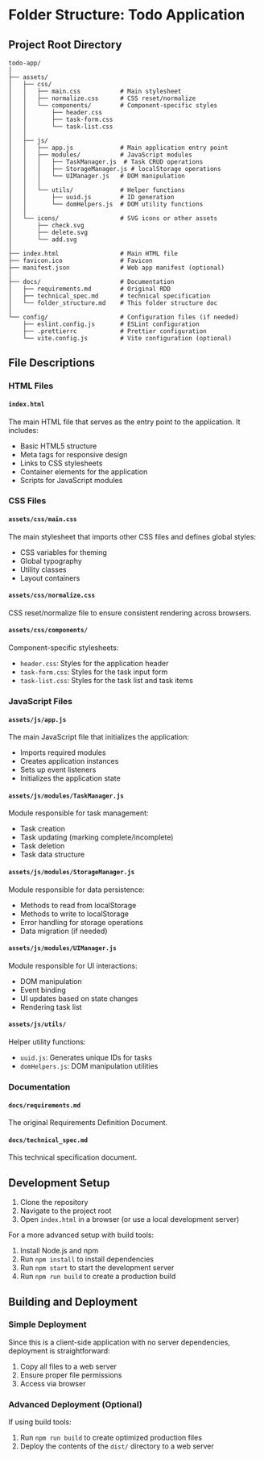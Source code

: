 # Folder Structure: Todo Application

## Project Root Directory

```
todo-app/
│
├── assets/
│   ├── css/
│   │   ├── main.css           # Main stylesheet
│   │   ├── normalize.css      # CSS reset/normalize
│   │   └── components/        # Component-specific styles
│   │       ├── header.css
│   │       ├── task-form.css
│   │       └── task-list.css
│   │
│   ├── js/
│   │   ├── app.js             # Main application entry point
│   │   ├── modules/           # JavaScript modules
│   │   │   ├── TaskManager.js  # Task CRUD operations
│   │   │   ├── StorageManager.js # localStorage operations
│   │   │   └── UIManager.js   # DOM manipulation
│   │   │
│   │   └── utils/             # Helper functions
│   │       ├── uuid.js        # ID generation
│   │       └── domHelpers.js  # DOM utility functions
│   │
│   └── icons/                 # SVG icons or other assets
│       ├── check.svg
│       ├── delete.svg
│       └── add.svg
│
├── index.html                 # Main HTML file
├── favicon.ico                # Favicon
├── manifest.json              # Web app manifest (optional)
│
├── docs/                      # Documentation
│   ├── requirements.md        # Original RDD
│   ├── technical_spec.md      # technical specification
│   └── folder_structure.md    # This folder structure doc
│
└── config/                    # Configuration files (if needed)
    ├── eslint.config.js       # ESLint configuration
    ├── .prettierrc            # Prettier configuration
    └── vite.config.js         # Vite configuration (optional)
```

## File Descriptions

### HTML Files

#### `index.html`
The main HTML file that serves as the entry point to the application. It includes:
- Basic HTML5 structure
- Meta tags for responsive design
- Links to CSS stylesheets
- Container elements for the application
- Scripts for JavaScript modules

### CSS Files

#### `assets/css/main.css`
The main stylesheet that imports other CSS files and defines global styles:
- CSS variables for theming
- Global typography
- Utility classes
- Layout containers

#### `assets/css/normalize.css`
CSS reset/normalize file to ensure consistent rendering across browsers.

#### `assets/css/components/`
Component-specific stylesheets:
- `header.css`: Styles for the application header
- `task-form.css`: Styles for the task input form
- `task-list.css`: Styles for the task list and task items

### JavaScript Files

#### `assets/js/app.js`
The main JavaScript file that initializes the application:
- Imports required modules
- Creates application instances
- Sets up event listeners
- Initializes the application state

#### `assets/js/modules/TaskManager.js`
Module responsible for task management:
- Task creation
- Task updating (marking complete/incomplete)
- Task deletion
- Task data structure

#### `assets/js/modules/StorageManager.js`
Module responsible for data persistence:
- Methods to read from localStorage
- Methods to write to localStorage
- Error handling for storage operations
- Data migration (if needed)

#### `assets/js/modules/UIManager.js`
Module responsible for UI interactions:
- DOM manipulation
- Event binding
- UI updates based on state changes
- Rendering task list

#### `assets/js/utils/`
Helper utility functions:
- `uuid.js`: Generates unique IDs for tasks
- `domHelpers.js`: DOM manipulation utilities

### Documentation

#### `docs/requirements.md`
The original Requirements Definition Document.

#### `docs/technical_spec.md`
This technical specification document.

## Development Setup

1. Clone the repository
2. Navigate to the project root
3. Open `index.html` in a browser (or use a local development server)

For a more advanced setup with build tools:

1. Install Node.js and npm
2. Run `npm install` to install dependencies
3. Run `npm start` to start the development server
4. Run `npm run build` to create a production build

## Building and Deployment

### Simple Deployment
Since this is a client-side application with no server dependencies, deployment is straightforward:
1. Copy all files to a web server
2. Ensure proper file permissions
3. Access via browser

### Advanced Deployment (Optional)
If using build tools:
1. Run `npm run build` to create optimized production files
2. Deploy the contents of the `dist/` directory to a web server